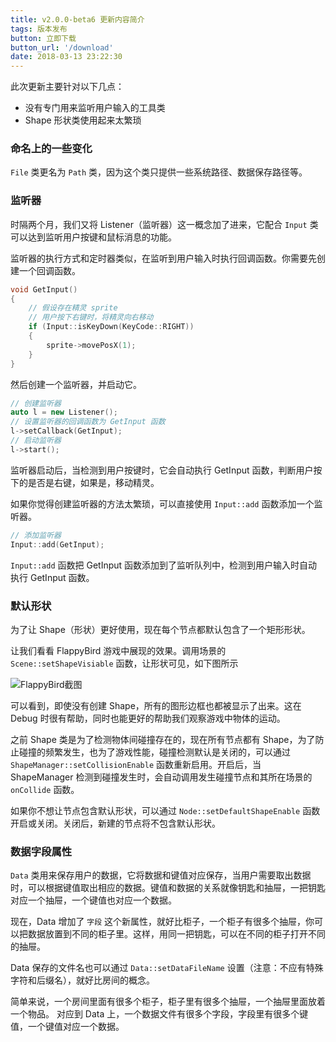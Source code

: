 ```yaml
---
title: v2.0.0-beta6 更新内容简介
tags: 版本发布
button: 立即下载
button_url: '/download'
date: 2018-03-13 23:22:30
---
```


此次更新主要针对以下几点：

- 没有专门用来监听用户输入的工具类
- Shape 形状类使用起来太繁琐

### 命名上的一些变化

`File` 类更名为 `Path` 类，因为这个类只提供一些系统路径、数据保存路径等。

<!-- more -->

### 监听器

时隔两个月，我们又将 Listener（监听器）这一概念加了进来，它配合 `Input` 类可以达到监听用户按键和鼠标消息的功能。

监听器的执行方式和定时器类似，在监听到用户输入时执行回调函数。你需要先创建一个回调函数。

```cpp
void GetInput()
{
    // 假设存在精灵 sprite
    // 用户按下右键时，将精灵向右移动
    if (Input::isKeyDown(KeyCode::RIGHT))
    {
        sprite->movePosX(1);
    }
}
```

然后创建一个监听器，并启动它。

```cpp
// 创建监听器
auto l = new Listener();
// 设置监听器的回调函数为 GetInput 函数
l->setCallback(GetInput);
// 启动监听器
l->start();
```

监听器启动后，当检测到用户按键时，它会自动执行 GetInput 函数，判断用户按下的是否是右键，如果是，移动精灵。

如果你觉得创建监听器的方法太繁琐，可以直接使用 `Input::add` 函数添加一个监听器。

```cpp
// 添加监听器
Input::add(GetInput);
```

`Input::add` 函数把 GetInput 函数添加到了监听队列中，检测到用户输入时自动执行 GetInput 函数。

### 默认形状

为了让 Shape（形状）更好使用，现在每个节点都默认包含了一个矩形形状。

让我们看看 FlappyBird 游戏中展现的效果。调用场景的 `Scene::setShapeVisiable` 函数，让形状可见，如下图所示

![FlappyBird截图](FlappyBird-screenshot.png)

可以看到，即使没有创建 Shape，所有的图形边框也都被显示了出来。这在 Debug 时很有帮助，同时也能更好的帮助我们观察游戏中物体的运动。

之前 Shape 类是为了检测物体间碰撞存在的，现在所有节点都有 Shape，为了防止碰撞的频繁发生，也为了游戏性能，碰撞检测默认是关闭的，可以通过 `ShapeManager::setCollisionEnable` 函数重新启用。开启后，当 ShapeManager 检测到碰撞发生时，会自动调用发生碰撞节点和其所在场景的 `onCollide` 函数。

如果你不想让节点包含默认形状，可以通过 `Node::setDefaultShapeEnable` 函数开启或关闭。关闭后，新建的节点将不包含默认形状。

### 数据字段属性

`Data` 类用来保存用户的数据，它将数据和键值对应保存，当用户需要取出数据时，可以根据键值取出相应的数据。键值和数据的关系就像钥匙和抽屉，一把钥匙对应一个抽屉，一个键值也对应一个数据。

现在，Data 增加了 `字段` 这个新属性，就好比柜子，一个柜子有很多个抽屉，你可以把数据放置到不同的柜子里。这样，用同一把钥匙，可以在不同的柜子打开不同的抽屉。

Data 保存的文件名也可以通过 `Data::setDataFileName` 设置（注意：不应有特殊字符和后缀名），就好比房间的概念。

简单来说，一个房间里面有很多个柜子，柜子里有很多个抽屉，一个抽屉里面放着一个物品。
对应到 Data 上，一个数据文件有很多个字段，字段里有很多个键值，一个键值对应一个数据。
